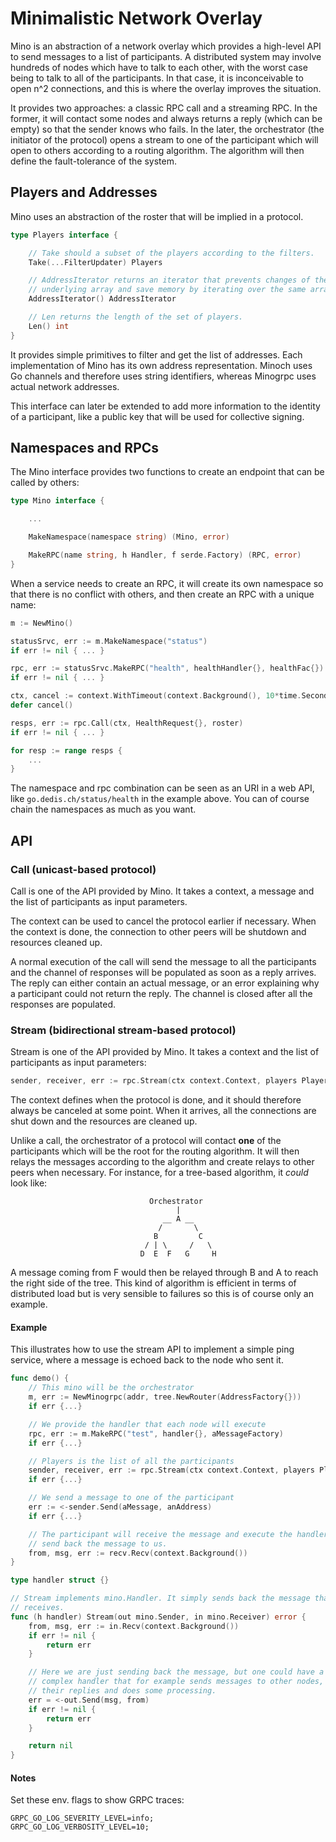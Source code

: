 # **Mi**nimalistic **N**etwork **O**verlay

Mino is an abstraction of a network overlay which provides a high-level API to
send messages to a list of participants. A distributed system may involve
hundreds of nodes which have to talk to each other, with the worst case being to
talk to all of the participants. In that case, it is inconceivable to open n^2
connections, and this is where the overlay improves the situation.

It provides two approaches: a classic RPC call and a streaming RPC. In the
former, it will contact some nodes and always returns a reply (which can be
empty) so that the sender knows who fails. In the later, the orchestrator (the
initiator of the protocol) opens a stream to one of the participant which will
open to others according to a routing algorithm. The algorithm will then define
the fault-tolerance of the system.

## Players and Addresses

Mino uses an abstraction of the roster that will be implied in a protocol.

```go
type Players interface {

	// Take should a subset of the players according to the filters.
	Take(...FilterUpdater) Players

	// AddressIterator returns an iterator that prevents changes of the
	// underlying array and save memory by iterating over the same array.
	AddressIterator() AddressIterator

	// Len returns the length of the set of players.
	Len() int
}
```

It provides simple primitives to filter and get the list of addresses. Each
implementation of Mino has its own address representation. Minoch uses Go
channels and therefore uses string identifiers, whereas Minogrpc uses actual
network addresses.

This interface can later be extended to add more information to the identity of
a participant, like a public key that will be used for collective signing.

## Namespaces and RPCs

The Mino interface provides two functions to create an endpoint that can be
called by others:

```go
type Mino interface {

    ...

	MakeNamespace(namespace string) (Mino, error)

	MakeRPC(name string, h Handler, f serde.Factory) (RPC, error)
}
```

When a service needs to create an RPC, it will create its own namespace so that
there is no conflict with others, and then create an RPC with a unique name:

```go
m := NewMino()

statusSrvc, err := m.MakeNamespace("status")
if err != nil { ... }

rpc, err := statusSrvc.MakeRPC("health", healthHandler{}, healthFac{})
if err != nil { ... }

ctx, cancel := context.WithTimeout(context.Background(), 10*time.Second)
defer cancel()

resps, err := rpc.Call(ctx, HealthRequest{}, roster)
if err != nil { ... }

for resp := range resps {
    ...
}
```

The namespace and rpc combination can be seen as an URI in a web API, like
`go.dedis.ch/status/health` in the example above. You can of course chain the
namespaces as much as you want.

## API

### Call (unicast-based protocol)

Call is one of the API provided by Mino. It takes a context, a message and the
list of participants as input parameters.

The context can be used to cancel the protocol earlier if necessary. When the
context is done, the connection to other peers will be shutdown  and
resources cleaned up.

A normal execution of the call will send the message to all the participants and
the channel of responses will be populated as soon as a reply arrives. The reply
can either contain an actual message, or an error explaining why a participant
could not return the reply. The channel is closed after all the responses are
populated.

### Stream (bidirectional stream-based protocol)

Stream is one of the API provided by Mino. It takes a context and the list of
participants as input parameters:

```go
sender, receiver, err := rpc.Stream(ctx context.Context, players Players)
```

The context defines when the protocol is done, and it should therefore always be
canceled at some point. When it arrives, all the connections are shut down and
the resources are cleaned up.

Unlike a call, the orchestrator of a protocol will contact **one** of the
participants which will be the root for the routing algorithm. It will then
relays the messages according to the algorithm and create relays to other peers
when necessary. For instance, for a tree-based algorithm, it *could* look like:

```
                               Orchestrator
                                     |
                                  __ A __
                                 /       \
                                B         C
                              / | \     /   \
                             D  E  F   G     H
```

A message coming from F would then be relayed through B and A to reach the right
side of the tree. This kind of algorithm is efficient in terms of distributed
load but is very sensible to failures so this is of course only an example.

#### Example

This illustrates how to use the stream API to implement a simple ping service, 
where a message is echoed back to the node who sent it.

```go
func demo() {
    // This mino will be the orchestrator
    m, err := NewMinogrpc(addr, tree.NewRouter(AddressFactory{}))
    if err {...}

    // We provide the handler that each node will execute
    rpc, err := m.MakeRPC("test", handler{}, aMessageFactory)
    if err {...}

    // Players is the list of all the participants
    sender, receiver, err := rpc.Stream(ctx context.Context, players Players)
    if err {...}

    // We send a message to one of the participant
    err := <-sender.Send(aMessage, anAddress)
    if err {...}

    // The participant will receive the message and execute the handler, which will
    // send back the message to us.
    from, msg, err := recv.Recv(context.Background())
}

type handler struct {}

// Stream implements mino.Handler. It simply sends back the message that it 
// receives.
func (h handler) Stream(out mino.Sender, in mino.Receiver) error {
    from, msg, err := in.Recv(context.Background())
    if err != nil {
        return err
    }

    // Here we are just sending back the message, but one could have a more 
    // complex handler that for example sends messages to other nodes, waits for
    // their replies and does some processing.
    err = <-out.Send(msg, from)
    if err != nil {
        return err
    }

    return nil
}
```

#### Notes

Set these env. flags to show GRPC traces:
```
GRPC_GO_LOG_SEVERITY_LEVEL=info;
GRPC_GO_LOG_VERBOSITY_LEVEL=10;
```

